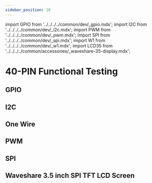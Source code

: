 ```yaml
---
sidebar_position: 10
---
```


import GPIO from '../../../../common/dev/\_gpio.mdx';
import I2C from '../../../../common/dev/\_i2c.mdx';
import PWM from '../../../../common/dev/\_pwm.mdx';
import SPI from '../../../../common/dev/\_spi.mdx';
import W1 from '../../../../common/dev/\_w1.mdx';
import LCD35 from '../../../../common/accessories/\_waveshare-35-display.mdx';

# 40-PIN Functional Testing

## GPIO

<GPIO product_name="Radxa CM3 IO" model="radxa-cm3-io" gpio_pin="3" chip="0" line="14" gpio_connection="/img/cm3/cm3_io_pwm_connection.webp" />

## I2C

<I2C product_name="Radxa CM3 IO" model="radxa-cm3-io" i2c_overlay_name="I2C2" sda_pin="PIN_3" scl_pin="PIN_5" i2c_connection="/img/cm3/cm3_io_i2c-connection.webp" />

## One Wire

<W1 product_name="Radxa CM3 IO Board" w1_overlay_name="Enable 1-Wire on GPIO3_D1" w1_pin="PIN_40" w1_connection="/img/cm3/cm3_io_w1_connection.webp" />

## PWM

<PWM product_name="Radxa CM3 IO" model="radxa-cm3-io" pwm_name="PWM1-M0" pwm_pin="15" chip="1" pwm_connection="/img/cm3/cm3_io_pwm_connection.webp" />

## SPI

<SPI product_name="Radxa CM3 IO" model="radxa-cm3-io" spi_overlay_name="spidev on SPI3-M1 over CS0" spidev="/dev/spidev0.0" spi_mosi="19" spi_miso="21" spi_connection="/img/cm3/cm3_io_spi_connection.webp" />

## Waveshare 3.5 inch SPI TFT LCD Screen

<LCD35 waveshare_lcd="/img/cm3/cm3_io_waveshare35_spi_display.webp" rsetup_path="../../radxa-os/rsetup" overlays_title="Enable Waveshare 3.5inch RPi LCD (C) on SPI3" fbdev="fb0" />
